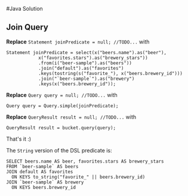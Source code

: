 #Java Solution
## Join Query

**Replace** `Statement joinPredicate = null; //TODO...` with

    Statement joinPredicate = select(x("beers.name").as("beer"),
                x("favorites.stars").as("brewery_stars"))
                .from(i("beer-sample").as("beers"))
                .join("default").as("favorites")
                .keys(tostring(s("favorite_"), x("beers.brewery_id")))
                .join("`beer-sample`").as("brewery")
                .keys(x("beers.brewery_id"));

**Replace** `Query query = null; //TODO...` with

    Query query = Query.simple(joinPredicate);

**Replace** `QueryResult result = null; //TODO...` with

    QueryResult result = bucket.query(query);

That's it :)

The `String` version of the DSL predicate is:

    SELECT beers.name AS beer, favorites.stars AS brewery_stars
    FROM `beer-sample` AS beers 
    JOIN default AS favorites
      ON KEYS to_string("favorite_" || beers.brewery_id) 
    JOIN `beer-sample` AS brewery
      ON KEYS beers.brewery_id
